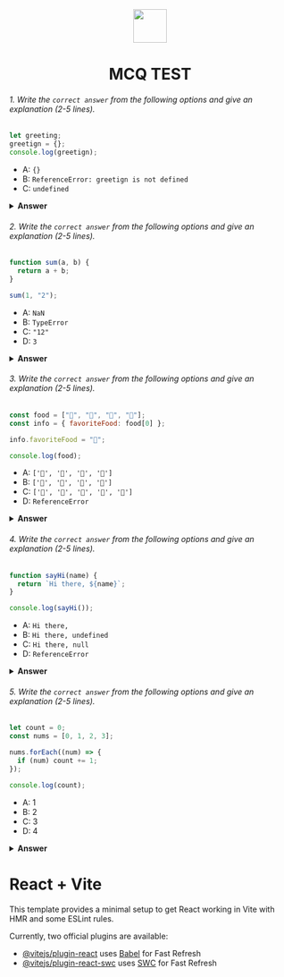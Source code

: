 <div align="center">
  <img height="60" src="https://edurev.gumlet.io/AllImages/original/ApplicationImages/CourseImages/944e5d47-8c55-4a89-91e5-22ab5f2798fc_CI.png">
  <h1>MCQ TEST</h1>
</div>

###### 1. Write the `correct answer` from the following options and give an explanation (2-5 lines).

```javascript
let greeting;
greetign = {};
console.log(greetign);
```

- A: `{}`
- B: `ReferenceError: greetign is not defined`
- C: `undefined`

<details><summary><b>Answer</b></summary>
<p>

#### Answer: ?

<i>The correct answer is:
B: ReferenceError: greetign is not defined

Explain: The variable "greeting" is declared but not used, and a typo occurs when you try to assign an empty object to "greetign" JavaScript is case-sensitive, so "greetign" is treated as a different variable from "greeting."
</i>

</p>
</details>

###### 2. Write the `correct answer` from the following options and give an explanation (2-5 lines).

```javascript
function sum(a, b) {
  return a + b;
}

sum(1, "2");
```

- A: `NaN`
- B: `TypeError`
- C: `"12"`
- D: `3`

<details><summary><b>Answer</b></summary>
<p>

#### Answer: ?

<i>
The code provided attempts to add two values, but one of them is a string. JavaScript performs type coercion when using the + operator, which means it will try to convert the operands to a common data type for the operation. In this case, it will attempt to convert the number 1 to a string and then concatenate it with the string "2"

So, the correct answer is:
C: "12"
</i>

</p>
</details>

###### 3. Write the `correct answer` from the following options and give an explanation (2-5 lines).

```javascript
const food = ["🍕", "🍫", "🥑", "🍔"];
const info = { favoriteFood: food[0] };

info.favoriteFood = "🍝";

console.log(food);
```

- A: `['🍕', '🍫', '🥑', '🍔']`
- B: `['🍝', '🍫', '🥑', '🍔']`
- C: `['🍝', '🍕', '🍫', '🥑', '🍔']`
- D: `ReferenceError`

<details><summary><b>Answer</b></summary>
<p>

#### Answer: ?

<i>
The code initially create an array food with four elements and an object info with a property favoriteFood that references the first element of the food array. Then change the value of info.favoriteFood to "🍝". However, this change does not affect the food array in any way. Arrays and objects are reference types in JavaScript, but when assign a value to info.favoriteFood are changing the value of the property in the info object, not modifying the food array.

So, the correct answer is:
A: ['🍕', '🍫', '🥑', '🍔']
</i>

</p>
</details>

###### 4. Write the `correct answer` from the following options and give an explanation (2-5 lines).

```javascript
function sayHi(name) {
  return `Hi there, ${name}`;
}

console.log(sayHi());
```

- A: `Hi there,`
- B: `Hi there, undefined`
- C: `Hi there, null`
- D: `ReferenceError`

<details><summary><b>Answer</b></summary>
<p>

#### Answer: ?

<i>
The sayHi function will return "Hi there, undefined" because the name parameter is not provided with a value when calling the function.

So, the correct answer is:
B: Hi there, undefined
</i>

</p>
</details>

###### 5. Write the `correct answer` from the following options and give an explanation (2-5 lines).

```javascript
let count = 0;
const nums = [0, 1, 2, 3];

nums.forEach((num) => {
  if (num) count += 1;
});

console.log(count);
```

- A: 1
- B: 2
- C: 3
- D: 4

<details><summary><b>Answer</b></summary>
<p>

#### Answer: ?

<i>
The if (num) condition checks whether num is truthy. In JavaScript, numbers are truthy unless they are 0, which is considered falsy.

0 is a falsy value, so it does not increment count.
1, 2, and 3 are truthy values, so they each increment count by 1.

So, the correct answer is:
C: 3
</i>

</p>
</details>

# React + Vite

This template provides a minimal setup to get React working in Vite with HMR and some ESLint rules.

Currently, two official plugins are available:

- [@vitejs/plugin-react](https://github.com/vitejs/vite-plugin-react/blob/main/packages/plugin-react/README.md) uses [Babel](https://babeljs.io/) for Fast Refresh
- [@vitejs/plugin-react-swc](https://github.com/vitejs/vite-plugin-react-swc) uses [SWC](https://swc.rs/) for Fast Refresh
